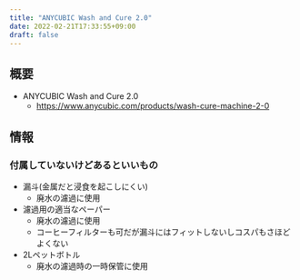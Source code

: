 ```yaml
---
title: "ANYCUBIC Wash and Cure 2.0"
date: 2022-02-21T17:33:55+09:00
draft: false
---
```


## 概要
* ANYCUBIC Wash and Cure 2.0
  * https://www.anycubic.com/products/wash-cure-machine-2-0

## 情報
### 付属していないけどあるといいもの
* 漏斗(金属だと浸食を起こしにくい)
  * 廃水の濾過に使用
* 濾過用の適当なペーパー
  * 廃水の濾過に使用
  * コーヒーフィルターも可だが漏斗にはフィットしないしコスパもさほどよくない
* 2Lペットボトル
  * 廃水の濾過時の一時保管に使用
